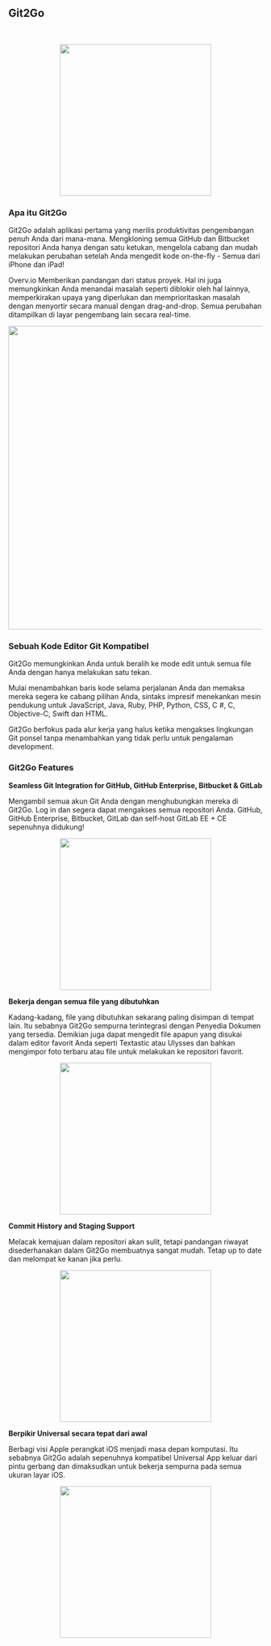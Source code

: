 ## Git2Go ##
<br>
<p align="center">
<img src="http://git2go.com/img/App%20Icon%202%20-%20120.svg" width="300">
</p>

### Apa itu Git2Go ###
Git2Go adalah aplikasi pertama yang merilis produktivitas pengembangan penuh Anda dari mana-mana. Mengkloning semua GitHub dan Bitbucket repositori Anda hanya dengan satu ketukan, mengelola cabang dan mudah melakukan perubahan setelah Anda mengedit kode on-the-fly - Semua dari iPhone dan iPad!

Overv.io Memberikan pandangan dari status proyek. Hal ini juga memungkinkan Anda menandai masalah seperti diblokir oleh hal lainnya, memperkirakan upaya yang diperlukan dan memprioritaskan masalah dengan menyortir secara manual dengan drag-and-drop. Semua perubahan ditampilkan di layar pengembang lain secara real-time.
<p align="center">
<img src="https://cdn-images-1.medium.com/max/800/1*_xeeNup8mKJ_0BGLMciDVA.png" width="600">


### Sebuah Kode Editor Git Kompatibel  ###

Git2Go memungkinkan Anda untuk beralih ke mode edit untuk semua file Anda dengan hanya melakukan satu tekan.

Mulai menambahkan baris kode selama perjalanan Anda dan memaksa mereka segera ke cabang pilihan Anda, sintaks impresif menekankan mesin pendukung untuk JavaScript, Java, Ruby, PHP, Python, CSS, C #, C, Objective-C, Swift dan HTML.

Git2Go berfokus pada alur kerja yang halus ketika mengakses lingkungan Git ponsel tanpa menambahkan yang tidak perlu untuk pengalaman development.

### Git2Go Features ###
**Seamless Git Integration for GitHub, GitHub Enterprise, Bitbucket & GitLab**

Mengambil semua akun Git Anda dengan menghubungkan mereka di Git2Go. Log in dan segera dapat mengakses semua repositori Anda.
GitHub, GitHub Enterprise, Bitbucket, GitLab dan self-host GitLab EE + CE sepenuhnya didukung!

<p align="center">
<img src="https://s29.postimg.org/vy7q1vd4n/image.png" width="300">


**Bekerja dengan semua file yang dibutuhkan**

Kadang-kadang, file yang dibutuhkan sekarang paling disimpan di tempat lain. Itu sebabnya Git2Go sempurna terintegrasi dengan Penyedia Dokumen yang tersedia. Demikian juga dapat mengedit file apapun yang disukai dalam editor favorit Anda seperti Textastic atau Ulysses dan bahkan mengimpor foto terbaru atau file untuk melakukan ke repositori favorit.

<p align="center">
<img src="https://s28.postimg.org/carwdbvkt/image.png" width="300">


**Commit History and Staging Support**

Melacak kemajuan dalam repositori akan sulit, tetapi pandangan riwayat disederhanakan dalam Git2Go membuatnya sangat mudah. Tetap up to date dan melompat ke kanan jika perlu.

<p align="center">
<img src="https://s30.postimg.org/g5cg764yp/image.png" width="300">


**Berpikir Universal secara tepat dari awal**

Berbagi visi Apple perangkat iOS menjadi masa depan komputasi. Itu sebabnya Git2Go adalah sepenuhnya kompatibel Universal App keluar dari pintu gerbang dan dimaksudkan untuk bekerja sempurna pada semua ukuran layar iOS.

<p align="center">
<img src="https://s23.postimg.org/jekcjhixn/image.png" width="300">


